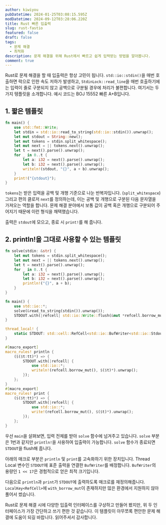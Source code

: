 ```yaml
---
author: kiwiyou
pubDatetime: 2024-01-25T03:08:15.595Z
modDatetime: 2024-09-12T03:28:06.220Z
title: Rust 빠른 입출력
slug: rust-fastio
featured: false
draft: false
tags:
  - 문제 해결
  - 최적화
description: 문제 해결을 위해 Rust에서 빠르고 쉽게 입력받는 방법을 알아봅니다.
comment: true
---
```


Rust로 문제 해결을 할 때 입출력은 항상 고민이 됩니다.
`std::io::stdin()`을 매번 호출하면 락으로 인한 속도 저하가 발생하고,
`StdinLock::read_line`을 매번 호출하기에는 입력이 줄로 구분되지 않고 공백으로 구분될 경우에 처리가 불편합니다.
여기서는 두 가지 텡플릿을 소개합니다.
예시 코드는 BOJ 15552 빠른 A+B입니다.

## 1. 짧은 템플릿

```rust
fn main() {
    use std::fmt::Write;
    let stdin = std::io::read_to_string(std::io::stdin()).unwrap();
    let mut stdout = String::new();
    let mut tokens = stdin.split_whitespace();
    let mut next = || tokens.next().unwrap();
    let t = next().parse().unwrap();
    for _ in 0..t {
        let a: i32 = next().parse().unwrap();
        let b: i32 = next().parse().unwrap();
        writeln!(stdout, "{}", a + b).unwrap();
    }
    print!("{stdout}");
}
```

`tokens`는 받은 입력을 공백 및 개행 기준으로 나눈 반복자입니다. (`split_whitespace`)
그리고 편의 클로저 `next`를 정의하는데, 이는 공백 및 개행으로 구분된 다음 문자열을 가져오는 역할을 합니다.
문제 해결 분야에서 보통 값이 공백 혹은 개행으로 구분되어 주어지기 때문에 이런 형식을 채택했습니다.

출력은 `stdout`에 모으고, 종료 시 `print!`를 해 줍니다.

## 2. println!을 그대로 사용할 수 있는 템플릿

```rust
fn solve(stdin: &str) {
    let mut tokens = stdin.split_whitespace();
    let mut next = || tokens.next().unwrap();
    let t = next().parse().unwrap();
    for _ in 0..t {
        let a: i32 = next().parse().unwrap();
        let b: i32 = next().parse().unwrap();
        println!("{}", a + b);
    }
}

fn main() {
    use std::io::*;
    solve(&read_to_string(stdin()).unwrap());
    STDOUT.with(|refcell| std::io::Write::flush(&mut *refcell.borrow_mut()).unwrap());
}

thread_local! {
    static STDOUT: std::cell::RefCell<std::io::BufWriter<std::io::StdoutLock<'static>>> = std::cell::RefCell::new(std::io::BufWriter::with_capacity(1 << 17, std::io::stdout().lock()));
}

#[macro_export]
macro_rules! println {
    ($($t:tt)*) => {
        STDOUT.with(|refcell| {
            use std::io::*;
            writeln!(refcell.borrow_mut(), $($t)*).unwrap();
        });
    };
}
#[macro_export]
macro_rules! print {
    ($($t:tt)*) => {
        STDOUT.with(|refcell| {
            use std::io::*;
            write!(refcell.borrow_mut(), $($t)*).unwrap();
        });
    };
}
```

우선 `main`을 살펴보면, 입력 전체를 받아 `solve` 함수에 넘겨주고 있습니다.
`solve` 부분은 1번과 같지만 `println!`을 사용하여 입출력이 가능합니다.
`solve` 함수가 종료되면 `STDOUT`을 flush해 줍니다.

아래의 매크로 부분은 `println` 및 `print`를 고속화하기 위한 장치입니다.
Thread Local 변수인 `STDOUT`에 표준 출력을 연결한 `BufWriter`를 배정합니다.
`BufWriter`의 용량인 `1 << 17`은 경험적으로 얻은 최적 크기입니다.

다음으로 `println`과 `print`가 `STDOUT`에 출력하도록 매크로를 재정의해줍니다.
`LocalKey<RefCell>`에 `with_borrow_mut`이 존재하지만 많은 환경에서 지원하지 않아 풀어서 썼습니다.

Rust로 문제 해결 시에 다양한 입출력 인터페이스를 구상하고 만들어 봤지만, 위 두 인터페이스가 가장 간단하고 쓰기 편한 것 같습니다.
이 템플릿이 아무쪼록 편안한 문제 해결에 도움이 되길 바랍니다.
읽어주셔서 감사합니다.
